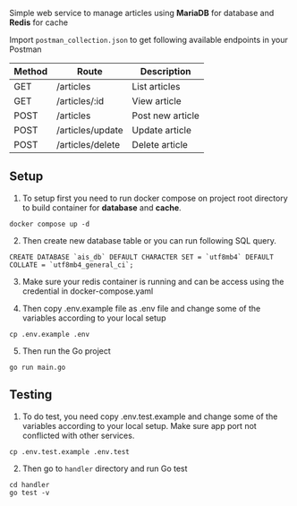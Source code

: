 Simple web service to manage articles using **MariaDB** for database and **Redis** for cache

Import `postman_collection.json` to get following available endpoints in your Postman

| Method | Route | Description |
| -- | -- | -- |
| GET | /articles | List articles |
| GET | /articles/:id | View article |
| POST | /articles | Post new article |
| POST | /articles/update | Update article |
| POST | /articles/delete | Delete article |


## Setup

1. To setup first you need to run docker compose on project root directory to build container for **database** and **cache**.

```
docker compose up -d
```

2. Then create new database table or you can run following SQL query.

```
CREATE DATABASE `ais_db` DEFAULT CHARACTER SET = `utf8mb4` DEFAULT COLLATE = `utf8mb4_general_ci`;
```

3. Make sure your redis container is running and can be access using the credential in docker-compose.yaml

4. Then copy .env.example file as .env file and change some of the variables according to your local setup

```
cp .env.example .env
```

5. Then run the Go project

```
go run main.go
```

## Testing

1. To do test, you need copy .env.test.example and change some of the variables according to your local setup. Make sure app port not conflicted with other services.

```
cp .env.test.example .env.test
```

2. Then go to `handler` directory and run Go test

```
cd handler
go test -v
```
